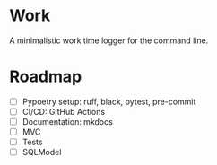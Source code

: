 # Work

A minimalistic work time logger for the command line.

# Roadmap

- [ ] Pypoetry setup: ruff, black, pytest, pre-commit
- [ ] CI/CD: GitHub Actions
- [ ] Documentation: mkdocs
- [ ] MVC
- [ ] Tests
- [ ] SQLModel
